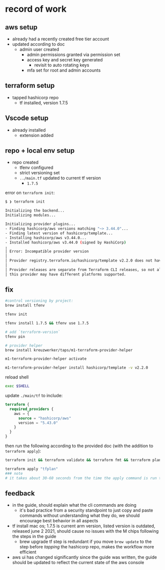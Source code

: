# record of work

## aws setup

- already had a recently created free tier account
- updated according to doc
  - admin user created
    - admin permissions granted via permission set
    - access key and secret key generated
      - revisit to auto rotating keys
    - mfa set for root and admin accounts

## terraform setup

- tapped hashicorp repo
  - tf installed, version 1.7.5

## Vscode setup

- already installed
  - extension added

## repo + local env setup

- repo created
  - tfenv configured
  - strict versioning set
  - `../main.tf` updated to current tf version
    - `1.7.5`

error on `terraform init`:

```sh
$ ❯ terraform init

Initializing the backend...
Initializing modules...

Initializing provider plugins...
- Finding hashicorp/aws versions matching "~> 3.44.0"...
- Finding latest version of hashicorp/template...
- Installing hashicorp/aws v3.44.0...
- Installed hashicorp/aws v3.44.0 (signed by HashiCorp)
╷
│ Error: Incompatible provider version
│
│ Provider registry.terraform.io/hashicorp/template v2.2.0 does not have a package available for your current platform, darwin_arm64.
│
│ Provider releases are separate from Terraform CLI releases, so not all providers are available for all platforms. Other versions of
│ this provider may have different platforms supported.
```

## fix

```sh
#control versioning by project:
brew install tfenv

tfenv init

tfenv install 1.7.5 && tfenv use 1.7.5

# add `terraform-version`
tfenv pin

# provider helper
brew install kreuzwerker/taps/m1-terraform-provider-helper

m1-terraform-provider-helper activate

m1-terraform-provider-helper install hashicorp/template -v v2.2.0
```

reload shell

```sh
exec $SHELL
```

update `./main/tf` to include:

```tf
terraform {
  required_providers {
    aws = {
      source = "hashicorp/aws"
      version = "5.43.0"
    }
  }
}
```

then run the following according to the provided doc (with the addition to `terraform apply`):

```sh
terraform init && terraform validate && terraform fmt && terraform plan -out=tfplan

terraform apply "tfplan"
### note
# it takes about 30-60 seconds from the time the apply command is run to the time the resources are created and available at the provided endpoint
```

<!-- ## codespaces

- created codespace
  - add config
  - add dotenv -->

## feedback

- in the guide, should explain what the cli commands are doing
  - it's bad practice from a security standpoint to just copy and paste commands without understanding what they do, we should encourage best behavior in all aspects
- tf install mac os; 1.7.5 is current arm version, listed version is outdated, released june 2 2021, should cause no issues with the M chips following the steps in the guide
  - brew upgrade tf step is redundant if you move `brew update` to the step before *tapping* the hashicorp repo, makes the workflow more efficient
- aws ui has changed significantly since the guide was written, the guide should be updated to reflect the current state of the aws console
